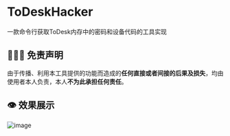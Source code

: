 # ToDeskHacker
一款命令行获取ToDesk内存中的密码和设备代码的工具实现
##  👮🏻‍♀️ 免责声明
由于传播、利用本工具提供的功能而造成的**任何直接或者间接的后果及损失**，均由使用者本人负责，本人**不为此承担任何责任**。
## 👁 效果展示
![image](https://github.com/user-attachments/assets/e6bd7fce-44fe-4d37-9a41-83494ea53c0c)
